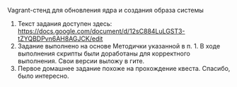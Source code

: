 Vagrant-стенд для обновления ядра и создания образа системы
1. Текст задания доступен здесь: https://docs.google.com/document/d/12sC884LuLGST3-tZYQBDPvn6AH8AGJCK/edit
2. Задание выполнено на основе Методички указанной в п. 1. В ходе выполнения скрипты были доработаны для корректного выполнения. Свои версии выложу в гите.
3. Первое домашнее задание похоже на прохождение квеста. Спасибо, было интересно.


